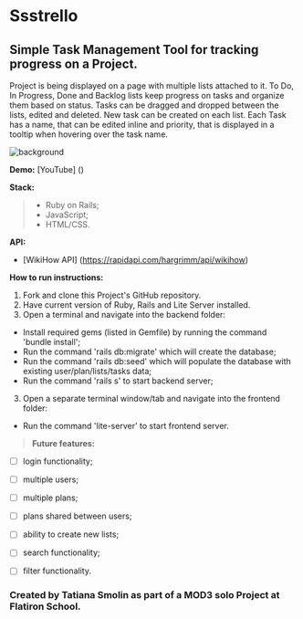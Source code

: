 # Ssstrello

## Simple Task Management Tool for tracking progress on a Project. 

Project is being displayed on a page with multiple lists attached to it.
To Do, In Progress, Done and Backlog lists keep progress on tasks and organize them based on status.
Tasks can be dragged and dropped between the lists, edited and deleted. New task can be created on each list.
Each Task has a name, that can be edited inline and priority, that is displayed in a tooltip when hovering over the task name.

![background](/Ssstrello.png)

**Demo:**
[YouTube] ()

**Stack:**
> - Ruby on Rails;
> - JavaScript;
> - HTML/CSS.

**API:**
- [WikiHow API] (https://rapidapi.com/hargrimm/api/wikihow)

**How to run instructions:**
1. Fork and clone this Project's GitHub repository.  
2. Have current version of Ruby, Rails and Lite Server installed.
3. Open a terminal and navigate into the backend folder:
- Install required gems (listed in Gemfile) by running the command 'bundle install';
- Run the command 'rails db:migrate' which will create the database;
- Run the command 'rails db:seed' which will populate the database with existing user/plan/lists/tasks data;
- Run the command 'rails s' to start backend server;
3. Open a separate terminal window/tab and navigate into the frontend folder:
- Run the command 'lite-server' to start frontend server.


> **Future features:**
- [ ] login functionality;
- [ ] multiple users;
- [ ] multiple plans;
- [ ] plans shared between users;
- [ ] ability to create new lists;
- [ ] search functionality;
- [ ] filter functionality.


### Created by Tatiana Smolin as part of a MOD3 solo Project at Flatiron School.

